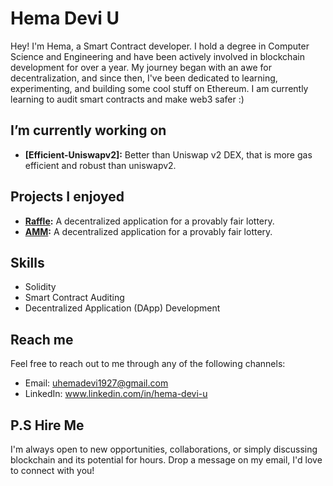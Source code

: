 # Hema Devi U

Hey! I'm Hema, a Smart Contract developer. I hold a degree in Computer Science and Engineering and have been actively involved in blockchain development for over a year. My journey began with an awe for decentralization, and since then, I've been dedicated to learning, experimenting, and building some cool stuff on Ethereum. I am currently learning to audit smart contracts and make web3 safer :)

## I’m currently working on

- **[Efficient-Uniswapv2]:** Better than Uniswap v2 DEX, that is more gas efficient and robust than uniswapv2.

## Projects I enjoyed

- **[Raffle](https://github.com/HemaDeviU/Raffle-Dapp):** A decentralized application for a provably fair lottery.
- **[AMM](https://github.com/HemaDeviU/DEX):** A decentralized application for a provably fair lottery.

## Skills

- Solidity
- Smart Contract Auditing
- Decentralized Application (DApp) Development

## Reach me

Feel free to reach out to me through any of the following channels:

- Email: uhemadevi1927@gmail.com
- LinkedIn: www.linkedin.com/in/hema-devi-u

## P.S Hire Me

I'm always open to new opportunities, collaborations, or simply discussing blockchain and its potential for hours. Drop a message on my email, I'd love to connect with you!

